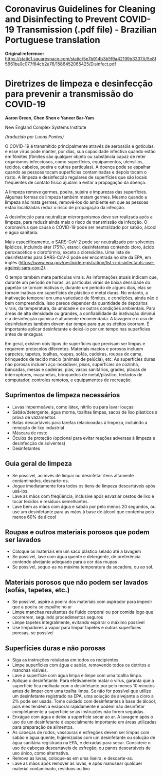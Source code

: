 # Coronavirus Guidelines for Cleaning and Disinfecting to Prevent COVID-19 Transmission (.pdf file) - Brazilian Portuguese translation
**Original reference:** https://static1.squarespace.com/static/5e7b914b3b5f9a42199b3337/t/5e8f5661ba0c077f84cb2a76/1586452065425/Disinfect.pdf

# Diretrizes de limpeza e desinfecção para prevenir a transmissão do COVID-19

**Aaron Green, Chen Shen e Yaneer Bar-Yam**

New England Complex Systems Institute

*(traduzido por Lucas Pontes)*

O COVID-19 é transmitido principalmente através de aerossóis e gotículas, e esse vírus pode manter, por dias, sua capacidade infectiva quando estão em fômites (fômites são qualquer objeto ou substância capaz de reter organismos infecciosos, como superfícies, equipamentos, utensílios, tecidos, cabelos, poeira e outras partículas). A doença pode se espalhar quando as pessoas tocam superfícies contaminadas e depois tocam o rosto. A limpeza e desinfecção regulares de superfícies que são locais freqüentes de contato físico ajudam a evitar a propagação da doença.

A limpeza remove germes, poeira, sujeira e impurezas das superfícies. Algumas formas de limpeza também matam germes. Mesmo quando a limpeza não mata germes, removê-los do ambiente em que as pessoas estão localizadas reduz o risco de propagação da infecção.

A desinfecção para neutralizar microrganismos deve ser realizada após a limpeza, para reduzir ainda mais o risco de transmissão da infecção. O coronavírus que causa o COVID-19 pode ser neutralizado por sabão, álcool e água sanitária.

Mais especificamente, o SARS-CoV-2 pode ser neutralizado por solventes lipídicos, incluindo éter (75%), etanol, desinfetantes contendo cloro, ácido peroxiacético e clorofórmio, exceto a clorexidina. Uma lista de desinfetantes para SARS-CoV-2 pode ser encontrada no site da EPA, em inglês (https://www.epa.gov/pesticideregistration/list-n-disinfectants-use-against-sars-cov-2).

O tempo também mata partículas virais. As informações atuais indicam que, durante um período de horas, as partículas virais de baixa densidade do papelão se tornam inativas e, durante um período de alguns dias, elas se tornam inativas em superfícies de plástico e metal duras. No entanto, a inativação temporal em uma variedade de fômites, e condições, ainda não é bem compreendida. Isso parece depender da quantidade de depósitos virais, da temperatura, da umidade e de outras condições ambientais. Para áreas de alta densidade ou grandes, a confiabilidade da inativação diminui e a desinfecção química é altamente recomendada. A lavagem e o uso de desinfetantes também devem dar tempo para que os efeitos ocorram. É importante aplicar desinfetante e deixá-lo por um tempo nas superfícies antes de enxaguar.

Em geral, existem dois tipos de superfícies que precisam ser limpas e requerem protocolos diferentes. Materiais macios e porosos incluem carpetes, tapetes, toalhas, roupas, sofás, cadeiras, roupas de cama, brinquedos de tecido macio (animais de pelúcia), etc. As superfícies duras não porosas incluem aço inoxidável, pisos, superfícies de cozinha, bancadas, mesas e cadeiras, pias, vasos sanitários, grades, placas de interruptores, maçanetas, brinquedos de metal/plástico, teclados de computador, controles remotos, e equipamentos de recreação.

## Suprimentos de limpeza necessários
* Luvas impermeáveis, como látex, nitrilo ou para lavar louças
* Sabão/detergente, água morna, toalhas limpas, sacos de lixo plásticos à prova de vazamentos
* Batas descartáveis para tarefas relacionadas à limpeza, incluindo a remoção de lixo industrial
* Máscara de rosto
* Óculos de proteção (opcional para evitar reações adversas à limpeza e desinfecção de solventes)
* Desinfetantes


## Guia geral de limpeza
* Se possível, ao invés de limpar ou desinfetar itens altamente contaminados, descarte-os.
* Jogue imediatamente fora todos os itens de limpeza descartáveis após usá-los.
* Lave as mãos com freqüência, inclusive após esvaziar cestos de lixo e tocar tecidos e resíduos semelhantes.
* Lave bem as mãos com água e sabão por pelo menos 20 segundos, ou use um desinfetante para as mãos à base de álcool que contenha pelo menos 60% de álcool

## Roupas e outros materiais porosos que podem ser lavados
* Coloque os materiais em um saco plástico selado até a lavagem
* Se possível, lave com água quente e detergente, de preferência contendo alvejante adequado para a cor das roupas
* Se possível, seque-as na máxima temperatura da secadora, ou ao sol.

## Materiais porosos que não podem ser lavados (sofás, tapetes, etc.)
* Se possível, aspire a poeira dos materiais com aspirador para impedir que a poeira se espalhe no ar
* Limpe manchas resultantes de fluido corporal ou por comida logo que ocorrerem, seguindo procedimentos seguros
* Limpe tapetes integralmente, evitando espirrar o máximo possível
* Use limpadores à vapor para limpar tapetes e outras superfícies porosas, se possível

## Superfícies duras e não porosas
* Siga as instruções rotuladas em todos os recipientes.
* Limpe superfícies com água e sabão, removendo todos os detritos e manchas visíveis.
* Lave a superfície com água limpa e limpe com uma toalha limpa.
* Aplique o desinfetante. Para efetivamente matar o vírus, garanta que a superfície fica molhada com o desinfetante por pelo menos 10 minutos antes de limpar com uma toalha limpa. Se não for possível que utilize um desinfetante registrado na EPA, uma solução de alvejante a cloro a 2% pode ser usada. Tome cuidado com desinfetantes à base de álcool, pois eles tendem a evaporar rapidamente e podem não desinfetar completamente a superfície se as instruções não forem seguidas.
* Enxágue com água e deixe a superfície secar ao ar. A lavagem após o uso de um desinfetante é especialmente importante em áreas utilizadas para preparação de alimentos.
* As cabeças de rodos, vassouras e esfregões devem ser limpas com sabão e água quente, higienizadas com um desinfetante ou solução de água sanitária registrada na EPA, e deixadas para secar. Considere o uso de cabeças descartáveis de esfregão, ou panos descartáveis de uso único, como alternativa.
* Remova as luvas, coloque-as em uma lixeira, e descarte-as.
* Lave as mãos após remover as luvas, e após manusear qualquer material contaminado, resíduos ou lixo
